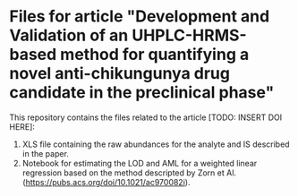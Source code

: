 # Files for article "Development and Validation of an UHPLC-HRMS-based method for quantifying a novel anti-chikungunya drug candidate in the preclinical phase"

This repository contains the files related to the article [TODO: INSERT DOI HERE]:
1) XLS file containing the raw abundances for the analyte and IS described in the paper.
2) Notebook for estimating the LOD and AML for a weighted linear regression based on the method descripted by Zorn et Al. (https://pubs.acs.org/doi/10.1021/ac970082i).
